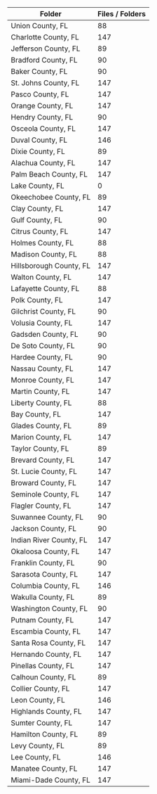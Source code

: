 | Folder                  |   Files / Folders |
|-------------------------|-------------------|
| Union County, FL        |                88 |
| Charlotte County, FL    |               147 |
| Jefferson County, FL    |                89 |
| Bradford County, FL     |                90 |
| Baker County, FL        |                90 |
| St. Johns County, FL    |               147 |
| Pasco County, FL        |               147 |
| Orange County, FL       |               147 |
| Hendry County, FL       |                90 |
| Osceola County, FL      |               147 |
| Duval County, FL        |               146 |
| Dixie County, FL        |                89 |
| Alachua County, FL      |               147 |
| Palm Beach County, FL   |               147 |
| Lake County, FL         |                 0 |
| Okeechobee County, FL   |                89 |
| Clay County, FL         |               147 |
| Gulf County, FL         |                90 |
| Citrus County, FL       |               147 |
| Holmes County, FL       |                88 |
| Madison County, FL      |                88 |
| Hillsborough County, FL |               147 |
| Walton County, FL       |               147 |
| Lafayette County, FL    |                88 |
| Polk County, FL         |               147 |
| Gilchrist County, FL    |                90 |
| Volusia County, FL      |               147 |
| Gadsden County, FL      |                90 |
| De Soto County, FL      |                90 |
| Hardee County, FL       |                90 |
| Nassau County, FL       |               147 |
| Monroe County, FL       |               147 |
| Martin County, FL       |               147 |
| Liberty County, FL      |                88 |
| Bay County, FL          |               147 |
| Glades County, FL       |                89 |
| Marion County, FL       |               147 |
| Taylor County, FL       |                89 |
| Brevard County, FL      |               147 |
| St. Lucie County, FL    |               147 |
| Broward County, FL      |               147 |
| Seminole County, FL     |               147 |
| Flagler County, FL      |               147 |
| Suwannee County, FL     |                90 |
| Jackson County, FL      |                90 |
| Indian River County, FL |               147 |
| Okaloosa County, FL     |               147 |
| Franklin County, FL     |                90 |
| Sarasota County, FL     |               147 |
| Columbia County, FL     |               146 |
| Wakulla County, FL      |                89 |
| Washington County, FL   |                90 |
| Putnam County, FL       |               147 |
| Escambia County, FL     |               147 |
| Santa Rosa County, FL   |               147 |
| Hernando County, FL     |               147 |
| Pinellas County, FL     |               147 |
| Calhoun County, FL      |                89 |
| Collier County, FL      |               147 |
| Leon County, FL         |               146 |
| Highlands County, FL    |               147 |
| Sumter County, FL       |               147 |
| Hamilton County, FL     |                89 |
| Levy County, FL         |                89 |
| Lee County, FL          |               146 |
| Manatee County, FL      |               147 |
| Miami-Dade County, FL   |               147 |